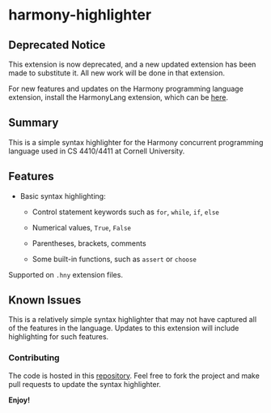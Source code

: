 # harmony-highlighter

## Deprecated Notice

This extension is now deprecated, and a new updated extension has been made to substitute it. All new work will be done in that extension.

For new features and updates on the Harmony programming language extension, install the HarmonyLang extension, which can be [here](https://marketplace.visualstudio.com/items?itemName=kevinsun-dev-cornell.harmonylang).

## Summary

This is a simple syntax highlighter for the Harmony concurrent programming language used in CS 4410/4411 at Cornell University.

## Features

- Basic syntax highlighting:
  - Control statement keywords such as `for`, `while`, `if`, `else`

  - Numerical values, `True`, `False`

  - Parentheses, brackets, comments

  - Some built-in functions, such as `assert` or `choose`

Supported on `.hny` extension files.

## Known Issues

This is a relatively simple syntax highlighter that may not have captured all of the features in the language. Updates to this extension will include highlighting for such features.

### Contributing

The code is hosted in this [repository](https://github.com/ayang4114/harmony-highlighter). Feel free to fork the project and make pull requests to update the syntax highlighter.

**Enjoy!**
